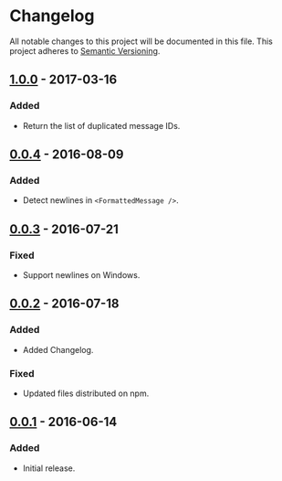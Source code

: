 # Changelog

All notable changes to this project will be documented in this file.
This project adheres to [Semantic Versioning](http://semver.org/).

## [1.0.0] - 2017-03-16
### Added
- Return the list of duplicated message IDs.

## [0.0.4] - 2016-08-09
### Added
- Detect newlines in `<FormattedMessage />`.

## [0.0.3] - 2016-07-21
### Fixed
- Support newlines on Windows.

## [0.0.2] - 2016-07-18
### Added
- Added Changelog.

### Fixed
- Updated files distributed on npm.

## [0.0.1] - 2016-06-14
### Added
- Initial release.

[1.0.0]: https://github.com/maxdeviant/extract-intl/compare/v0.0.4...v1.0.0
[0.0.4]: https://github.com/maxdeviant/extract-intl/compare/v0.0.3...v0.0.4
[0.0.3]: https://github.com/maxdeviant/extract-intl/compare/v0.0.2...v0.0.3
[0.0.2]: https://github.com/maxdeviant/extract-intl/compare/v0.0.1...v0.0.2
[0.0.1]: https://github.com/maxdeviant/extract-intl/compare/920bddb...v0.0.1
